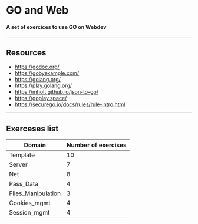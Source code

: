 # GO and Web
#### A set of exercices to use GO on Webdev
------------------
## Resources
- https://godoc.org/
- https://gobyexample.com/
- https://golang.org/
- https://play.golang.org/
- https://mholt.github.io/json-to-go/
- https://goplay.space/
- https://securego.io/docs/rules/rule-intro.html
------------------
## Exerceses list
|Domain |Number of exercises|
|-------|:-----------------|
|Template|10|
|Server|7|
|Net|8|
|Pass_Data|4|
|Files_Manipulation|3|
|Cookies_mgmt|4|
|Session_mgmt|4|
